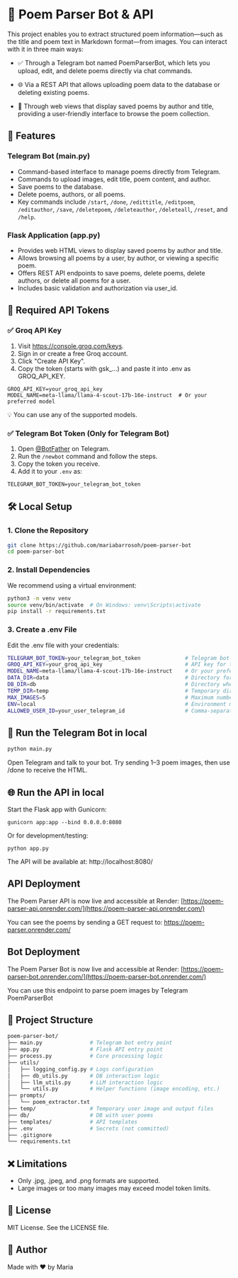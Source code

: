 # 📝 Poem Parser Bot & API

This project enables you to extract structured poem information—such as the title and poem text in Markdown format—from images. You can interact with it in three main ways:

- ✅ Through a Telegram bot named PoemParserBot, which lets you upload, edit, and delete poems directly via chat commands.

- 🌐 Via a REST API that allows uploading poem data to the database or deleting existing poems.

- 📄 Through web views that display saved poems by author and title, providing a user-friendly interface to browse the poem collection.


## 🚀 Features

### Telegram Bot (main.py)
- Command-based interface to manage poems directly from Telegram.
- Commands to upload images, edit title, poem content, and author.
- Save poems to the database.
- Delete poems, authors, or all poems.
- Key commands include `/start`, `/done`, `/edittitle`, `/editpoem`, `/editauthor`, `/save`, `/deletepoem`, `/deleteauthor`, `/deleteall`, `/reset`, and `/help`.

### Flask Application (app.py)
- Provides web HTML views to display saved poems by author and title.
- Allows browsing all poems by a user, by author, or viewing a specific poem.
- Offers REST API endpoints to save poems, delete poems, delete authors, or delete all poems for a user.
- Includes basic validation and authorization via user_id.


## 🔑 Required API Tokens

### ✅ Groq API Key
1. Visit https://console.groq.com/keys.
2. Sign in or create a free Groq account.
3. Click "Create API Key".
4. Copy the token (starts with gsk_...) and paste it into .env as GROQ_API_KEY.

```env
GROQ_API_KEY=your_groq_api_key
MODEL_NAME=meta-llama/llama-4-scout-17b-16e-instruct  # Or your preferred model
```

💡 You can use any of the supported models.

### ✅ Telegram Bot Token (Only for Telegram Bot)
1. Open [@BotFather](https://t.me/BotFather) on Telegram.
2. Run the `/newbot` command and follow the steps.
3. Copy the token you receive.
4. Add it to your `.env` as:

```env
TELEGRAM_BOT_TOKEN=your_telegram_bot_token
```


## 🛠️ Local Setup

### 1. Clone the Repository

```bash
git clone https://github.com/mariabarrosoh/poem-parser-bot
cd poem-parser-bot
```

### 2. Install Dependencies
We recommend using a virtual environment:
```bash
python3 -m venv venv
source venv/bin/activate  # On Windows: venv\Scripts\activate
pip install -r requirements.txt
```

### 3. Create a .env File
Edit the .env file with your credentials:
```bash
TELEGRAM_BOT_TOKEN=your_telegram_bot_token              # Telegram bot token from @BotFather
GROQ_API_KEY=your_groq_api_key                          # API key for the Groq service
MODEL_NAME=meta-llama/llama-4-scout-17b-16e-instruct    # Or your preferred model name
DATA_DIR=data                                           # Directory for temporary user image and output files
DB_DIR=db                                               # Directory where the poem database is stored
TEMP_DIR=temp                                           # Temporary directory for intermediate files
MAX_IMAGES=5                                            # Maximum number of images allowed per upload
ENV=local                                               # Environment mode: 'local' or 'test' for local testing, use other values for production
ALLOWED_USER_ID=your_user_telegram_id                   # Comma-separated Telegram user IDs authorized to use the app (e.g., 123456789,987654321)
```

## 🤖 Run the Telegram Bot in local
```bash
python main.py
```

Open Telegram and talk to your bot. Try sending 1–3 poem images, then use /done to receive the HTML.

## 🌐 Run the API in local
Start the Flask app with Gunicorn:
```
gunicorn app:app --bind 0.0.0.0:8080
```

Or for development/testing:
```
python app.py
```

The API will be available at:
http://localhost:8080/


## API Deployment

The Poem Parser API is now live and accessible at Render: [https://poem-parser-api.onrender.com/](https://poem-parser-api.onrender.com/)

You can see the poems by sending a GET request to: https://poem-parser.onrender.com/

## Bot Deployment

The Poem Parser Bot is now live and accessible at Render: [https://poem-parser-bot.onrender.com/](https://poem-parser-bot.onrender.com/)

You can use this endpoint to parse poem images by Telegram PoemParserBot



## 📁 Project Structure

```bash
poem-parser-bot/
├── main.py               # Telegram bot entry point
├── app.py                # Flask API entry point
├── process.py            # Core processing logic
├── utils/
│   ├── logging_config.py # Logs configuration
│   ├── db_utils.py       # DB interaction logic
│   ├── llm_utils.py      # LLM interaction logic
│   └── utils.py          # Helper functions (image encoding, etc.)
├── prompts/
│   └── poem_extractor.txt
├── temp/                 # Temporary user image and output files
├── db/                   # DB with user poems
├── templates/            # API templates
├── .env                  # Secrets (not committed)
├── .gitignore
└── requirements.txt
```


## ❌ Limitations
- Only .jpg, .jpeg, and .png formats are supported.
- Large images or too many images may exceed model token limits.

## 📄 License
MIT License. See the LICENSE file.

## 👤 Author
Made with ❤️ by Maria
